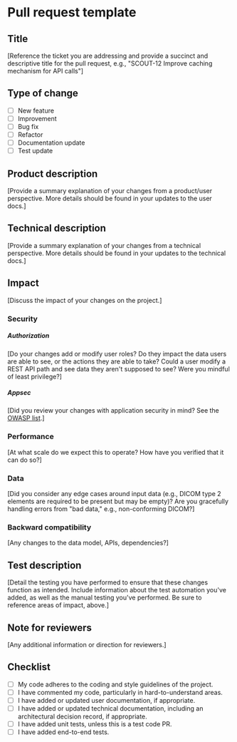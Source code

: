 # Pull request template

## Title
[Reference the ticket you are addressing and provide a succinct and descriptive title for the pull request, e.g., "SCOUT-12 Improve caching mechanism for API calls"]

## Type of change
- [ ] New feature
- [ ] Improvement
- [ ] Bug fix
- [ ] Refactor
- [ ] Documentation update
- [ ] Test update

## Product description
[Provide a summary explanation of your changes from a product/user perspective. More details should be found in your updates to the user docs.]

## Technical description
[Provide a summary explanation of your changes from a technical perspective. More details should be found in your updates to the technical docs.]

## Impact
[Discuss the impact of your changes on the project.]

### Security 

##### Authorization
[Do your changes add or modify user roles? Do they impact the data users are able to see, or the actions they are able to take? Could a user modify a REST API path and see data they aren't supposed to see? Were you mindful of least privilege?]

##### Appsec
[Did you review your changes with application security in mind? See the [OWASP list](https://github.com/0xRadi/OWASP-Web-Checklist).]

### Performance
[At what scale do we expect this to operate? How have you verified that it can do so?]

### Data
[Did you consider any edge cases around input data (e.g., DICOM type 2 elements are required to be present but may be empty)? Are you gracefully handling errors from "bad data," e.g., non-conforming DICOM?]

### Backward compatibility
[Any changes to the data model, APIs, dependencies?]

## Test description
[Detail the testing you have performed to ensure that these changes function as intended. Include information about the test automation you've added, as well as the manual testing you've performed. Be sure to reference areas of impact, above.]

## Note for reviewers
[Any additional information or direction for reviewers.]

## Checklist
- [ ] My code adheres to the coding and style guidelines of the project.
- [ ] I have commented my code, particularly in hard-to-understand areas.
- [ ] I have added or updated user documentation, if appropriate.
- [ ] I have added or updated technical documentation, including an architectural decision record, if appropriate.
- [ ] I have added unit tests, unless this is a test code PR.
- [ ] I have added end-to-end tests.
